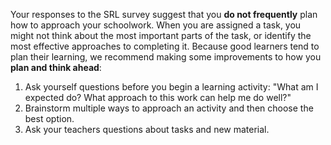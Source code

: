 Your responses to the SRL survey suggest that you **do not frequently** plan how to approach your schoolwork. When you are assigned a task, you might not think about the most important parts of the task, or identify the most effective approaches to completing it. Because good learners tend to plan their learning, we recommend making some improvements to how you **plan and think ahead**:

1.	Ask yourself questions before you begin a learning activity: "What am I expected do? What approach to this work can help me do well?" 
2.	Brainstorm multiple ways to approach an activity and then choose the best option.
3.	Ask your teachers questions about tasks and new material.
